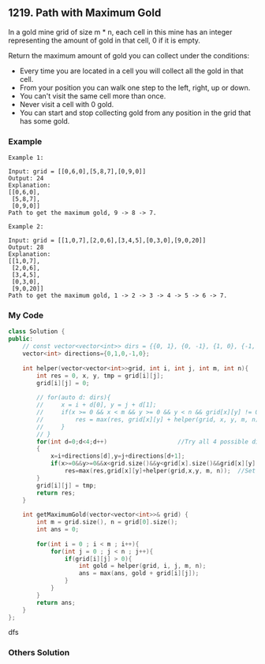 ## 1219. Path with Maximum Gold

In a gold mine grid of size m * n, each cell in this mine has an integer representing the amount of gold in that cell, 0 if it is empty.

Return the maximum amount of gold you can collect under the conditions:

* Every time you are located in a cell you will collect all the gold in that cell.
* From your position you can walk one step to the left, right, up or down.
* You can't visit the same cell more than once.
* Never visit a cell with 0 gold.
* You can start and stop collecting gold from any position in the grid that has some gold.


### Example
```
Example 1:

Input: grid = [[0,6,0],[5,8,7],[0,9,0]]
Output: 24
Explanation:
[[0,6,0],
 [5,8,7],
 [0,9,0]]
Path to get the maximum gold, 9 -> 8 -> 7.

Example 2:

Input: grid = [[1,0,7],[2,0,6],[3,4,5],[0,3,0],[9,0,20]]
Output: 28
Explanation:
[[1,0,7],
 [2,0,6],
 [3,4,5],
 [0,3,0],
 [9,0,20]]
Path to get the maximum gold, 1 -> 2 -> 3 -> 4 -> 5 -> 6 -> 7.
```

### My Code
```c++
class Solution {
public:
    // const vector<vector<int>> dirs = {{0, 1}, {0, -1}, {1, 0}, {-1, 0}};
    vector<int> directions={0,1,0,-1,0};
    
    int helper(vector<vector<int>>grid, int i, int j, int m, int n){        
        int res = 0, x, y, tmp = grid[i][j];
        grid[i][j] = 0;
        
        // for(auto d: dirs){
        //     x = i + d[0], y = j + d[1];
        //     if(x >= 0 && x < m && y >= 0 && y < n && grid[x][y] != 0){
        //         res = max(res, grid[x][y] + helper(grid, x, y, m, n));
        //     }
        // }
        for(int d=0;d<4;d++)                    //Try all 4 possible directions
        {
            x=i+directions[d],y=j+directions[d+1];
            if(x>=0&&y>=0&&x<grid.size()&&y<grid[x].size()&&grid[x][y]!=0)
                res=max(res,grid[x][y]+helper(grid,x,y, m, n));  //Set grid[i][j] to 0 to mark as visited before next dfs and reset the values after the dfs ends
        }
        grid[i][j] = tmp;
        return res;
    }
    
    int getMaximumGold(vector<vector<int>>& grid) {
        int m = grid.size(), n = grid[0].size();
        int ans = 0;
        
        for(int i = 0 ; i < m ; i++){
            for(int j = 0 ; j < n ; j++){
                if(grid[i][j] > 0){
                    int gold = helper(grid, i, j, m, n);
                    ans = max(ans, gold + grid[i][j]);
                }
            }
        }
        return ans;
    }
};
```
dfs


### Others Solution
```c++
```

